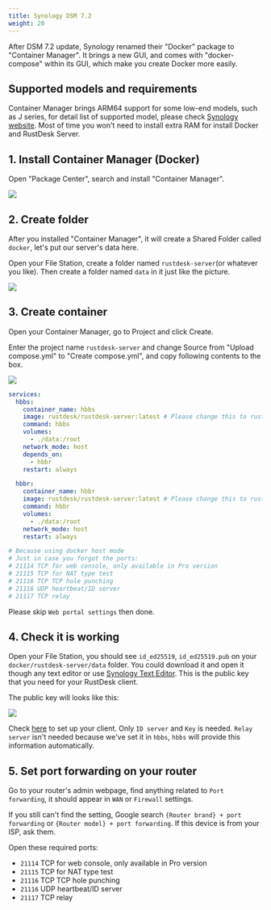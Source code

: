 ```yaml
---
title: Synology DSM 7.2
weight: 20
---
```

<!-- For translators: When translating elements like "buttons", don't just translate, please refer actual naming in their interface. -->
After DSM 7.2 update, Synology renamed their "Docker" package to "Container Manager". It brings a new GUI, and comes with "docker-compose" within its GUI, which make you create Docker more easily.

## Supported models and requirements

Container Manager brings ARM64 support for some low-end models, such as J series, for detail list of supported model, please check [Synology website](https://www.synology.com/en-us/dsm/packages/ContainerManager).
Most of time you won't need to install extra RAM for install Docker and RustDesk Server.

## 1. Install Container Manager (Docker)

Open "Package Center", search and install "Container Manager".

![](/docs/en/self-host/rustdesk-server-oss/synology/dsm-7/images/dsm7_install_container_manager_though_package_center.png)

## 2. Create folder

After you installed "Container Manager", it will create a Shared Folder called `docker`, let's put our server's data here.

Open your File Station, create a folder named `rustdesk-server`(or whatever you like). Then create a folder named `data` in it just like the picture.

![](/docs/en/self-host/rustdesk-server-oss/synology/dsm-7/images/dsm7_create_required_folders.png)

## 3. Create container

Open your Container Manager, go to Project and click Create.

Enter the project name `rustdesk-server` and change Source from "Upload compose.yml" to "Create compose.yml", and copy following contents to the box.

![](/docs/en/self-host/rustdesk-server-oss/synology/dsm-7/images/dsm7_creating_project_init.png?v2)

```yaml
services:
  hbbs:
    container_name: hbbs
    image: rustdesk/rustdesk-server:latest # Please change this to rustdesk/rustdesk-server-pro:latest if you want to install Pro.
    command: hbbs
    volumes:
      - ./data:/root
    network_mode: host
    depends_on:
      - hbbr
    restart: always

  hbbr:
    container_name: hbbr
    image: rustdesk/rustdesk-server:latest # Please change this to rustdesk/rustdesk-server-pro:latest if you want to install Pro.
    command: hbbr
    volumes:
      - ./data:/root
    network_mode: host
    restart: always

# Because using docker host mode
# Just in case you forgot the ports:
# 21114 TCP for web console, only available in Pro version
# 21115 TCP for NAT type test
# 21116 TCP TCP hole punching
# 21116 UDP heartbeat/ID server
# 21117 TCP relay
```

Please skip `Web portal settings` then done.

## 4. Check it is working

Open your File Station, you should see `id_ed25519`, `id_ed25519.pub` on your `docker/rustdesk-server/data` folder. You could download it and open it though any text editor or use [Synology Text Editor](https://www.synology.com/en-us/dsm/packages/TextEditor). This is the public key that you need for your RustDesk client.

The public key will looks like this:

![](/docs/en/self-host/rustdesk-server-oss/synology/dsm-7/images/dsm7_viewing_public_key_though_syno_text_editor.png)

Check [here](/docs/en/client) to set up your client. Only `ID server` and `Key` is needed. `Relay server` isn't needed because we've set it in `hbbs`, `hbbs` will provide this information automatically.

## 5. Set port forwarding on your router

Go to your router's admin webpage, find anything related to `Port forwarding`, it should appear in `WAN` or `Firewall` settings.

If you still can't find the setting, Google search `{Router brand} + port forwarding` or `{Router model} + port forwarding`. If this device is from your ISP, ask them.

Open these required ports:
  * `21114` TCP for web console, only available in Pro version
  * `21115` TCP for NAT type test
  * `21116` TCP TCP hole punching
  * `21116` UDP heartbeat/ID server
  * `21117` TCP relay
